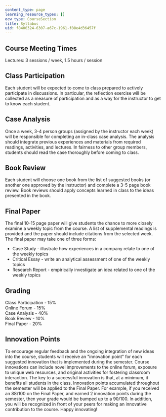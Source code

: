 ```yaml
---
content_type: page
learning_resource_types: []
ocw_type: CourseSection
title: Syllabus
uid: f8400324-6307-a67c-1961-f88e4d36457f
---
```


Course Meeting Times
--------------------

Lectures: 3 sessions / week, 1.5 hours / session

Class Participation
-------------------

Each student will be expected to come to class prepared to actively participate in discussions. In particular, the reflection exercise will be collected as a measure of participation and as a way for the instructor to get to know each student.

Case Analysis
-------------

Once a week, 3-4 person groups (assigned by the instructor each week) will be responsible for completing an in-class case analysis. The analysis should integrate previous experiences and materials from required readings, activities, and lectures. In fairness to other group members, students should read the case thoroughly before coming to class.

Book Review
-----------

Each student will choose one book from the list of suggested books (or another one approved by the instructor) and complete a 3-5 page book review. Book reviews should apply concepts learned in class to the ideas presented in the book.

Final Paper
-----------

The final 10-15 page paper will give students the chance to more closely examine a weekly topic from the course. A list of supplemental readings is provided and the paper should include citations from the selected week. The final paper may take one of three forms:

*   Case Study - illustrate how experiences in a company relate to one of the weekly topics
*   Critical Essay - write an analytical assessment of one of the weekly topics
*   Research Report - empirically investigate an idea related to one of the weekly topics

Grading
-------

Class Participation - 15%  
Online Forum - 15%  
Case Analysis - 40%  
Book Review - 10%  
Final Paper - 20%

Innovation Points
-----------------

To encourage regular feedback and the ongoing integration of new ideas into the course, students will receive an "innovation point" for each suggested innovation that is implemented during the semester. Course innovations can include novel improvements to the online forum, exposure to unique web resources, and original activities for fostering classroom interaction. The key to a successful innovation is that, at a minimum, it benefits all students in the class. Innovation points accumulated throughout the semester will be applied to the Final Paper. For example, if you received an 88/100 on the Final Paper, and earned 2 innovation points during the semester, then your grade would be bumped up to a 90/100. In addition, you will be recognized in front of your peers for making an innovative contribution to the course. Happy innovating!